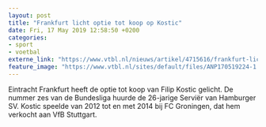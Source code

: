 ```yaml
---
layout: post
title: "Frankfurt licht optie tot koop op Kostic"
date: Fri, 17 May 2019 12:58:50 +0200
categories: 
- sport 
- voetbal 
externe_link: "https://www.vtbl.nl/nieuws/artikel/4715616/frankfurt-licht-optie-tot-koop-op-kostic"
feature_image: "https://www.vtbl.nl/sites/default/files/ANP170519224-1.jpg"
---
```


Eintracht Frankfurt heeft de optie tot koop van Filip Kostic gelicht. De nummer zes van de Bundesliga huurde de 26-jarige Serviër van Hamburger SV. Kostic speelde van 2012 tot en met 2014 bij FC Groningen, dat hem verkocht aan VfB Stuttgart.
